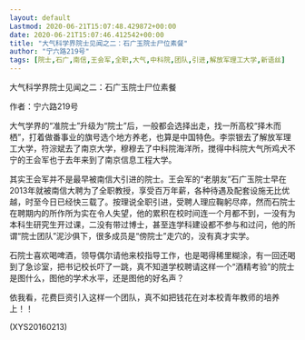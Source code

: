 ```yaml
---
layout: default
Lastmod: 2020-06-21T15:07:48.429872+00:00
date: 2020-06-21T15:07:46.412542+00:00
title: "大气科学界院士见闻之二：石广玉院士尸位素餐"
author: "宁六路219号"
tags: [院士,石广,南信,王会军,全职,大气,中科院,团队,引进,解放军理工大学,新语丝]
---
```


大气科学界院士见闻之二：石广玉院士尸位素餐

作者：宁六路219号

大气学界的“准院士”升级为“院士”后，一般都会选择出走，找一所高校“择木而栖”，打着做番事业的旗号选个地方养老，也算是中国特色。李崇银去了解放军理工大学，符淙斌去了南京大学，穆穆去了中科院海洋所，搅得中科院大气所鸡犬不宁的王会军也于去年来到了南京信息工程大学。

其实王会军并不是最早被南信大引进的院士。王会军的“老朋友”石广玉院士早在2013年就被南信大聘为了全职教授，享受百万年薪，各种待遇及配套设施无比优越，时至今日已经快三载了。按理说全职引进，受聘人理应鞠躬尽瘁，然而石院士在聘期内的所作所为实在令人失望，他的累积在校时间连一个月都不到，一没有为本科生研究生开过课，二没有带过博士，甚至连学科建设都不参与和过问，他的所谓“院士团队”泥沙俱下，很多成员是“傍院士”走穴的，没有真才实学。

石院士喜欢喝啤酒，领导偶尔请他来校指导工作，也是喝得稀里糊涂，有一回还喝到了急诊室，把书记校长吓了一跳，真不知道学校聘请这样一个“酒精考验”的院士是图什么，图他的学术水平，还是图他的好名声？

依我看，花费巨资引入这样一个团队，真不如把钱花在对本校青年教师的培养上！！

(XYS20160213)

